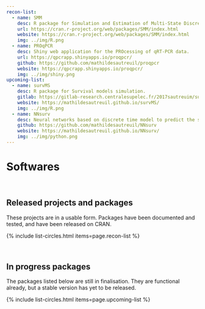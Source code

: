 ```yaml
---
recon-list:
  - name: SMM
    desc: R package for Simulation and Estimation of Multi-State Discrete-Time Semi-Markov and Markov Models.
    url: https://cran.r-project.org/web/packages/SMM/index.html
    website: https://cran.r-project.org/web/packages/SMM/index.html
    img: ../img/R.png
  - name: PROqPCR
    desc: Shiny web application for the PROcessing of qRT-PCR data.
    url: https://qpcrapp.shinyapps.io/proqpcr/
    github: https://github.com/mathildesautreuil/proqpcr
    website: https://qpcrapp.shinyapps.io/proqpcr/
    img: ../img/shiny.png
upcoming-list:
  - name: survMS
    desc: R package for Survival models simulation.
    gitlab: https://gitlab-research.centralesupelec.fr/2017sautreuim/survie
    website: https://mathildesautreuil.github.io/survMS/
    img: ../img/R.png
  - name: NNsurv
    desc: Neural networks based on discrete time model to predict the survival duration (Python library).
    github: https://github.com/mathildesautreuil/NNsurv
    website: https://mathildesautreuil.github.io/NNsurv/
    img: ../img/python.png		  
---
```


<div class="text-center">
     <h1>Softwares</h1>
</div>
    

<br>

## Released projects and packages

These projects are in a usable form. Packages have been documented and tested, and have been
released on CRAN.

{% include list-circles.html items=page.recon-list %}




<br>

## In progress packages

The packages listed below are still in finalisation. They are functional already, but a stable version has yet to be released.

<!--- Up-and-coming packages The packages listed below are still in development. They may be functional already, but a stable version has yet to be released.--->

{% include list-circles.html items=page.upcoming-list %}




<br>

<!--- ## Related packages --->

<!--- The packages listed below mostly predate RECON, but have been authored by RECON members and are relevant for infectious disease epidemiology.--->

<!--- {% include list-circles.html items=page.related-list %}--->
